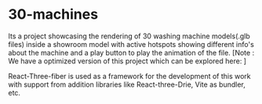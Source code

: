 # 30-machines

Its a project showcasing the rendering of 30 washing machine models(.glb files) inside a showroom model with active hotspots showing different info's about the machine and a play button to play the animation of the file.
[Note : We have a optimized version of this project which can be explored here: ]

React-Three-fiber is used as a framework for the development of this work with support from addition libraries like React-three-Drie, Vite as bundler, etc.


